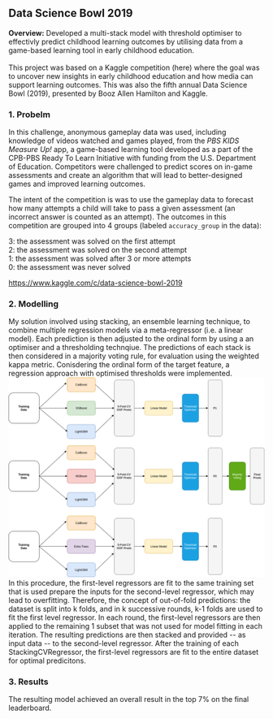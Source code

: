 ## Data Science Bowl 2019

**Overview:** 
Developed a multi-stack model with threshold optimiser to effectivly predict childhood learning outcomes by utilising data from a game-based learning tool in early childhood education.
<br><br>
This project was based on a Kaggle competition (here) where the goal was to uncover new insights in early childhood education and how media can support learning outcomes. This was also the fifth annual Data Science Bowl (2019), presented by Booz Allen Hamilton and Kaggle.

### 1. Probelm

In this challenge, anonymous gameplay data was used, including knowledge of videos watched and games played, 
from the <em>PBS KIDS Measure Up!</em> app, a game-based learning tool developed as a part of the CPB-PBS Ready To Learn Initiative
with funding from the U.S. Department of Education. 
Competitors were challenged to predict scores on in-game assessments and create an algorithm that will lead to better-designed 
games and improved learning outcomes.

The intent of the competition is was to use the gameplay data to forecast how many attempts a child will take to pass a given
assessment (an incorrect answer is counted as an attempt). The outcomes in this competition are grouped into 4 groups 
(labeled  `accuracy_group`  in the data):

3: the assessment was solved on the first attempt<br/>
2: the assessment was solved on the second attempt<br/>
1: the assessment was solved after 3 or more attempts<br/>
0: the assessment was never solved<br/>

<https://www.kaggle.com/c/data-science-bowl-2019>

### 2. Modelling

My solution involved using stacking, an ensemble learning technique, to combine multiple regression models via a meta-regressor (i.e. a linear model). Each prediction is then adjusted to the ordinal form by using a an optimiser and a thresholding technqiue. The predictions of each stack is then considered in a majority voting rule, for evaluation using the weighted kappa metric. 
Conisdering the ordinal form of the target feature, a regression approach with optimised thresholds were implemented.
<br>
<img src="images/ds-bowl19.png?raw=true"/>
In this procedure, the first-level regressors are fit to the same training set that is used prepare the inputs for the second-level regressor, which may lead to overfitting. Therefore, the concept of out-of-fold predictions: the dataset is split into k folds, and in k successive rounds, k-1 folds are used to fit the first level regressor. In each round, the first-level regressors are then applied to the remaining 1 subset that was not used for model fitting in each iteration. The resulting predictions are then stacked and provided -- as input data -- to the second-level regressor. After the training of each StackingCVRegressor, the first-level regressors are fit to the entire dataset for optimal predicitons.
<br>

### 3. Results

The resulting model achieved an overall result in the top 7% on the final leaderboard.
